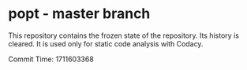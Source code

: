 # popt - master branch

This repository contains the frozen state of the repository.
Its history is cleared. It is used only for static code
analysis with Codacy.

Commit Time: 1711603368